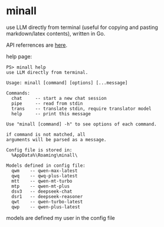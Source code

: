 # minall

use LLM directly from terminal (useful for copying and pasting markdown/latex contents), written in Go.

API referrences are [here](https://help.aliyun.com/zh/model-studio/developer-reference/use-qwen-by-calling-api).

help page:
```
PS> minall help
use LLM directly from terminal.

Usage: minall [command] [options] [...message]

Commands:
  chat     -- start a new chat session
  pipe     -- read from stdin
  trans    -- translate stdin, require translator model
  help     -- print this message

Use "minall [command] -h" to see options of each command.

if command is not matched, all
arguments will be parsed as a message.

Config file is stored in:
  %AppData%\Roaming\minall\

Models defined in config file:
  qwm    -- qwen-max-latest
  qwq    -- qwq-plus-latest
  mtt    -- qwen-mt-turbo
  mtp    -- qwen-mt-plus
  dsv3   -- deepseek-chat
  dsr1   -- deepseek-reasoner
  qwt    -- qwen-turbo-latest
  qwp    -- qwen-plus-latest
```

models are defined my user in the config file